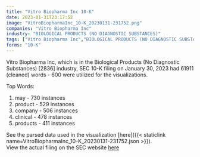 ```yaml
---
title: "Vitro Biopharma Inc 10-K"
date: 2023-01-31T23:17:52
image: "VitroBiopharmaInc_10-K_20230131-231752.png"
companies: "Vitro Biopharma Inc"
industry: "BIOLOGICAL PRODUCTS (NO DIAGNOSTIC SUBSTANCES)"
tags: ["Vitro Biopharma Inc","BIOLOGICAL PRODUCTS (NO DIAGNOSTIC SUBSTANCES)","01-30-2023","10-K"]
forms: "10-K"
---
```

Vitro Biopharma Inc, which is in the Biological Products (No Diagnostic Substances) [2836] industry, SEC 10-K filing on January 30, 2023 had 61911 (cleaned) words - 600 were utilized for the visualizations.

Top Words:
1. may - 730 instances
2. product - 529 instances
3. company - 506 instances
4. clinical - 478 instances
5. products - 411 instances


See the parsed data used in the visualization [here]({{< staticlink name=VitroBiopharmaInc_10-K_20230131-231752.json >}}).  
View the actual filing on the SEC website [here](https://www.sec.gov/Archives/edgar/data/793171/0001493152-23-002944.txt)